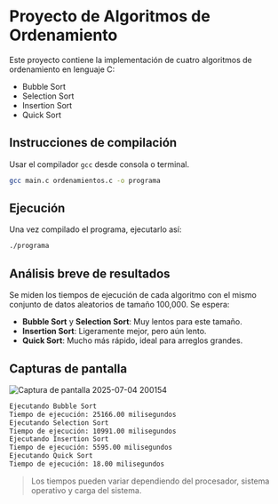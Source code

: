 # Proyecto de Algoritmos de Ordenamiento

Este proyecto contiene la implementación de cuatro algoritmos de ordenamiento en lenguaje C:

- Bubble Sort
- Selection Sort
- Insertion Sort
- Quick Sort
  
## Instrucciones de compilación

Usar el compilador `gcc` desde consola o terminal.

```bash
gcc main.c ordenamientos.c -o programa
```

## Ejecución

Una vez compilado el programa, ejecutarlo así:

```bash
./programa
```

##  Análisis breve de resultados

Se miden los tiempos de ejecución de cada algoritmo con el mismo conjunto de datos aleatorios de tamaño 100,000. Se espera:

- **Bubble Sort** y **Selection Sort**: Muy lentos para este tamaño.
- **Insertion Sort**: Ligeramente mejor, pero aún lento.
- **Quick Sort**: Mucho más rápido, ideal para arreglos grandes.

## Capturas de pantalla

![Captura de pantalla 2025-07-04 200154](https://github.com/user-attachments/assets/3e846859-c058-42a1-911b-9e61c0f062fe)


```txt
Ejecutando Bubble Sort
Tiempo de ejecución: 25166.00 milisegundos
Ejecutando Selection Sort
Tiempo de ejecución: 10991.00 milisegundos
Ejecutando Insertion Sort
Tiempo de ejecución: 5595.00 milisegundos
Ejecutando Quick Sort
Tiempo de ejecución: 18.00 milisegundos
```

> Los tiempos pueden variar dependiendo del procesador, sistema operativo y carga del sistema.

